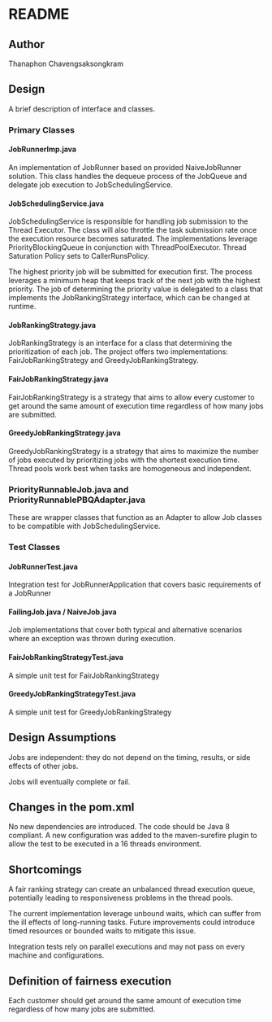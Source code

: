 # README

## Author
Thanaphon Chavengsaksongkram

## Design
A brief description of interface and classes.

### Primary Classes

####  JobRunnerImp.java
An implementation of JobRunner based on provided NaiveJobRunner solution. This class handles the dequeue process of the JobQueue and delegate job execution to JobSchedulingService.

#### JobSchedulingService.java
JobSchedulingService is responsible for handling job submission to the Thread Executor. The class will also throttle the task submission rate once the execution resource becomes saturated. The implementations leverage PriorityBlockingQueue in conjunction with ThreadPoolExecutor. Thread Saturation Policy sets to CallerRunsPolicy.

The highest priority job will be submitted for execution first. The process leverages a minimum heap that keeps track of the next job with the highest priority. The job of determining the priority value is delegated to a class that implements the JobRankingStrategy interface, which can be changed at runtime.

#### JobRankingStrategy.java
JobRankingStrategy is an interface for a class that determining the prioritization of each job. The project offers two implementations: FairJobRankingStrategy and GreedyJobRankingStrategy.

#### FairJobRankingStrategy.java
FairJobRankingStrategy is a strategy that aims to allow every customer to get around the same amount of execution time regardless of how many jobs are submitted.

#### GreedyJobRankingStrategy.java
GreedyJobRankingStrategy is a strategy that aims to maximize the number of jobs executed by prioritizing jobs with the shortest execution time. Thread pools work best when tasks are homogeneous and independent.

### PriorityRunnableJob.java and PriorityRunnablePBQAdapter.java
These are wrapper classes that function as an Adapter to allow Job classes to be compatible with JobSchedulingService.

### Test Classes

#### JobRunnerTest.java
Integration test for JobRunnerApplication that covers basic requirements of a JobRunner

#### FailingJob.java / NaiveJob.java
Job implementations that cover both typical and alternative scenarios where an exception was thrown during execution.

#### FairJobRankingStrategyTest.java
A simple unit test for FairJobRankingStrategy


#### GreedyJobRankingStrategyTest.java
A simple unit test for GreedyJobRankingStrategy


## Design Assumptions
Jobs are independent: they do not depend on the timing, results, or side effects of other jobs.

Jobs will eventually complete or fail.

## Changes in the pom.xml
No new dependencies are introduced. The code should be Java 8 compliant. A new configuration was added to the maven-surefire plugin to allow the test to be executed in a 16 threads environment.

## Shortcomings
A fair ranking strategy can create an unbalanced thread execution queue, potentially leading to responsiveness problems in the thread pools.

The current implementation leverage unbound waits, which can suffer from the ill effects of long-running tasks. Future improvements could introduce timed resources or bounded waits to mitigate this issue.

Integration tests rely on parallel executions and may not pass on every machine and configurations.

## Definition of fairness execution
Each customer should get around the same amount of execution time regardless of how many jobs are submitted. 
